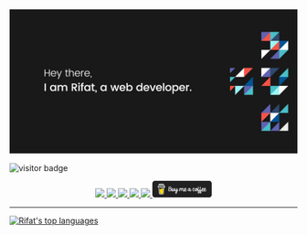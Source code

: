 <main>
  <img src="/images/banner.jpg" alt="rifat banner"/>
</main>
<!-- Banner End -->

![visitor badge](https://visitor-badge.laobi.icu/badge?page_id=rifatbhuiya567.visitor-badge&left_color=red&right_color=green&left_text=Visitors)
<!--  Visitors Badge -->

<div align="center">
  <a href="https://www.linkedin.com/in/rifatbhuiya567/" target="_blank" title="rifat's linkedin">
    <img src="https://img.shields.io/badge/LinkedIn-0077B5?style=for-the-badge&logo=linkedin&logoColor=white"/>
  </a>
  <a href="mailto:hello.rifatbhuiya@gmail.com" target="_blank" title="rifat's email">
    <img src="https://img.shields.io/badge/Gmail-D14836?style=for-the-badge&logo=gmail&logoColor=white"/>
  </a>
  <a href="https://wa.me/01950533875" target="_blank" title="rifat's whatsapp">
    <img src="https://img.shields.io/badge/WhatsApp-25D366?style=for-the-badge&logo=whatsapp&logoColor=white"/>
  </a>
  <a href="https://discord.com/users/rifat_bhuiya" target="_blank" title="rifat's discord">
    <img src="https://img.shields.io/badge/Discord-5865F2?style=for-the-badge&logo=discord&logoColor=white"/>
  </a>
  <a href="https://twitter.com/rifatbhuiya567" target="_blank" title="rifat's twitter">
    <img src="https://img.shields.io/badge/Twitter-1DA1F2?style=for-the-badge&logo=twitter&logoColor=white"/>
  </a>
<!--   <a href="https://rifatbhuiya567.github.io/rifat-bhuiya-porfolio" target="_blank" title="rifat's website">
    <img src="https://img.shields.io/badge/website-000000?style=for-the-badge&logo=About.me&logoColor=white"/>
  </a> -->
  <a href="https://www.buymeacoffee.com/rifatbhuiya" target="_blank" title="buy a coffee">
    <img src="/images/black-button.png" alt="coffee button" style="width: 104px;">
  </a>
</div>
<!-- Actions End -->

<hr>

[![Rifat's top languages](https://github-readme-stats.vercel.app/api/top-langs/?username=rifatbhuiya567&theme=blue-green)](https://github.com/rifatbhuiya567/rifatbhuiya567)
<!-- Languages -->
